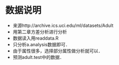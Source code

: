 # 数据说明

- 来源http://archive.ics.uci.edu/ml/datasets/Adult
- 用第二章方差分析进行分析
- 数据读入用readdata.R
- 只分析a.analysis数据即可．
- 由于属性很多，选择部分属性做分析就可以．
- 预测adult.test中的数据．
